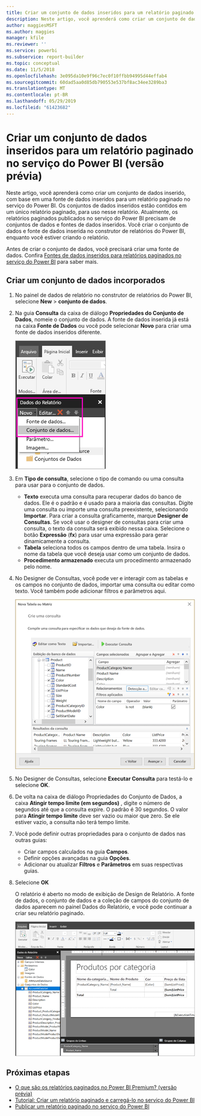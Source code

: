 ```yaml
---
title: Criar um conjunto de dados inseridos para um relatório paginado do Power BI (versão prévia)
description: Neste artigo, você aprenderá como criar um conjunto de dados inserido, com base em uma fonte de dados inseridos para um relatório paginado no serviço do Power BI.
author: maggiesMSFT
ms.author: maggies
manager: kfile
ms.reviewer: ''
ms.service: powerbi
ms.subservice: report-builder
ms.topic: conceptual
ms.date: 11/5/2018
ms.openlocfilehash: 3e095da10e9f96c7ec0f10ffbb94995d44effab4
ms.sourcegitcommit: 60dad5aa0d85db790553e537bf8ac34ee3289ba3
ms.translationtype: MT
ms.contentlocale: pt-BR
ms.lasthandoff: 05/29/2019
ms.locfileid: "61423682"
---
```

# <a name="create-an-embedded-dataset-for-a-paginated-report-in-the-power-bi-service-preview"></a>Criar um conjunto de dados inseridos para um relatório paginado no serviço do Power BI (versão prévia)

Neste artigo, você aprenderá como criar um conjunto de dados inserido, com base em uma fonte de dados inseridos para um relatório paginado no serviço do Power BI. Os conjuntos de dados inseridos estão contidos em um único relatório paginado, para uso nesse relatório. Atualmente, os relatórios paginados publicados no serviço do Power BI precisam de conjuntos de dados e fontes de dados inseridos. Você criar o conjunto de dados e fonte de dados inserida no construtor de relatórios do Power BI, enquanto você estiver criando o relatório. 

Antes de criar o conjunto de dados, você precisará criar uma fonte de dados. Confira [Fontes de dados inseridos para relatórios paginados no serviço do Power BI](paginated-reports-embedded-data-source.md) para saber mais.
  
## <a name="create-an-embedded-dataset"></a>Criar um conjunto de dados incorporados
  
1. No painel de dados de relatório no construtor de relatórios do Power BI, selecione **New** > **conjunto de dados**.

1. Na guia **Consulta** da caixa de diálogo **Propriedades do Conjunto de Dados**, nomeie o conjunto de dados. A fonte de dados inserida já está na caixa **Fonte de Dados** ou você pode selecionar **Novo** para criar uma fonte de dados inseridos diferente.
 
   ![Novo Conjunto de Dados](media/paginated-reports-create-embedded-dataset/power-bi-paginated-new-dataset.png)  

3. Em **Tipo de consulta**, selecione o tipo de comando ou uma consulta para usar para o conjunto de dados. 
    - **Texto** executa uma consulta para recuperar dados do banco de dados. Ele é o padrão e é usado para a maioria das consultas. Digite uma consulta ou importe uma consulta preexistente, selecionando **Importar**. Para criar a consulta graficamente, marque **Designer de Consultas**. Se você usar o designer de consultas para criar uma consulta, o texto da consulta será exibido nessa caixa. Selecione o botão **Expressão** (**fx**) para usar uma expressão para gerar dinamicamente a consulta. 
    - **Tabela** seleciona todos os campos dentro de uma tabela. Insira o nome da tabela que você deseja usar como um conjunto de dados.
    - **Procedimento armazenado** executa um procedimento armazenado pelo nome.

4. No Designer de Consultas, você pode ver e interagir com as tabelas e os campos no conjunto de dados, importar uma consulta ou editar como texto. Você também pode adicionar filtros e parâmetros aqui. 

    ![Designer de Consultas](media/paginated-reports-create-embedded-dataset/power-bi-paginated-embedded-dataset-edit-query.png)

5. No Designer de Consultas, selecione **Executar Consulta** para testá-lo e selecione **OK**.

1. De volta na caixa de diálogo Propriedades do Conjunto de Dados, a caixa **Atingir tempo limite (em segundos)** , digite o número de segundos até que a consulta expire. O padrão é 30 segundos. O valor para **Atingir tempo limite** deve ser vazio ou maior que zero. Se ele estiver vazio, a consulta não terá tempo limite.

7.  Você pode definir outras propriedades para o conjunto de dados nas outras guias:
    - Criar campos calculados na guia **Campos**.
    - Definir opções avançadas na guia **Opções**.
    - Adicionar ou atualizar **Filtros** e **Parâmetros** em suas respectivas guias.

8. Selecione **OK**
 
   O relatório é aberto no modo de exibição de Design de Relatório. A fonte de dados, o conjunto de dados e a coleção de campos do conjunto de dados aparecem no painel Dados do Relatório, e você pode continuar a criar seu relatório paginado.  

    ![Modo de exibição de Design de Relatório](media/paginated-reports-create-embedded-dataset/power-bi-paginated-embedded-dataset-report-design-view.png) 
 
## <a name="next-steps"></a>Próximas etapas 

- [O que são os relatórios paginados no Power BI Premium? (versão prévia)](paginated-reports-report-builder-power-bi.md)  
- [Tutorial: Criar um relatório paginado e carregá-lo no serviço do Power BI](paginated-reports-quickstart-aw.md)
- [Publicar um relatório paginado no serviço do Power BI](paginated-reports-save-to-power-bi-service.md)

